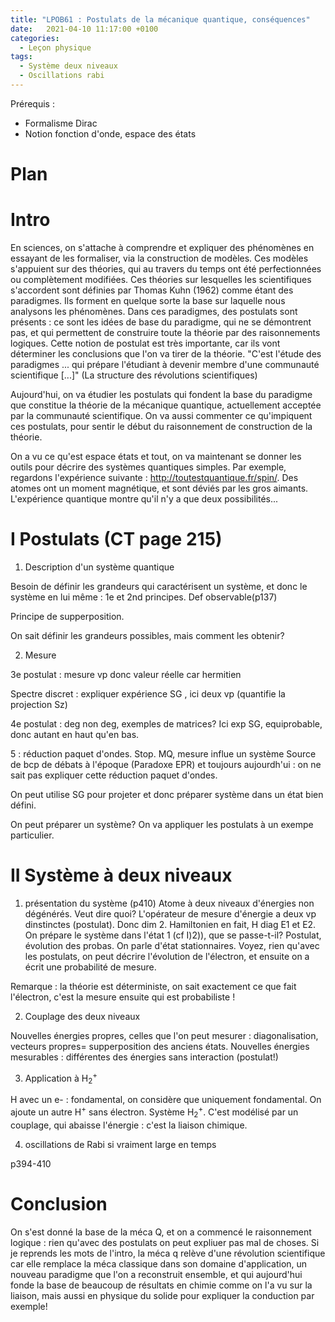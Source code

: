 ```yaml
---
title: "LPOB61 : Postulats de la mécanique quantique, conséquences"
date:   2021-04-10 11:17:00 +0100
categories:
  - Leçon physique
tags:
  - Système deux niveaux
  - Oscillations rabi
---
```

Prérequis : 
- Formalisme Dirac
- Notion fonction d'onde, espace des états

# Plan

# Intro
En sciences, on s'attache à comprendre et expliquer des phénomènes en essayant de les formaliser, via la construction de modèles. Ces modèles s'appuient sur des théories,
qui au travers du temps ont été perfectionnées ou complètement modifiées. Ces théories sur lesquelles les scientifiques s'accordent sont définies par Thomas Kuhn (1962) 
comme étant des paradigmes. Ils forment en quelque sorte la base sur laquelle nous analysons les phénomènes. Dans ces paradigmes, des postulats sont présents : ce sont les idées
de base du paradigme, qui ne se démontrent pas, et qui permettent de construire toute la théorie par des raisonnements logiques. Cette notion de postulat est très importante, car
 ils vont déterminer les conclusions que l'on va tirer de la théorie. "C'est l'étude des paradigmes ... qui prépare l'étudiant à devenir membre d'une communauté scientifique [...]" (La structure des révolutions scientifiques)
 
Aujourd'hui, on va étudier les postulats qui fondent la base du paradigme que constitue la théorie de la 
mécanique quantique, actuellement acceptée par la communauté scientifique. On va aussi commenter ce qu'impiquent ces postulats, pour sentir le début du raisonnement de 
construction de la théorie.
 

On a vu ce qu'est espace états et tout, on va maintenant se donner les outils pour décrire des systèmes quantiques simples. Par exemple, regardons l'expérience suivante : 
http://toutestquantique.fr/spin/. Des atomes ont un moment magnétique, et sont déviés par les gros aimants. L'expérience quantique montre qu'il n'y a que deux possibilités...

# I Postulats (CT page 215)
1) Description d'un système quantique

Besoin de définir les grandeurs qui caractérisent un système, et donc le système en lui même : 1e et 2nd principes. Def observable(p137)

Principe de supperposition.

On sait définir les grandeurs possibles, mais comment les obtenir?

2) Mesure

3e postulat : mesure vp donc valeur réelle car hermitien

Spectre discret : expliquer expérience SG , ici deux vp (quantifie la projection Sz)

4e postulat : deg non deg, exemples de matrices? Ici exp SG, equiprobable, donc autant en haut qu'en bas.

5 : réduction paquet d'ondes. Stop. MQ, mesure influe un système Source de bcp de débats à l'époque (Paradoxe EPR) et toujours aujourdh'ui : on ne sait pas expliquer cette réduction paquet d'ondes.

On peut utilise SG pour projeter et donc préparer système dans un état bien défini.

On peut préparer un système? On va appliquer les postulats à un exempe particulier.

# II Système à deux niveaux 
1) présentation du système (p410)
Atome à deux niveaux d'énergies non dégénérés. Veut dire quoi? L'opérateur de mesure d'énergie a deux vp dinstinctes (postulat). Donc dim 2. Hamiltonien en fait, H diag E1 et E2. On prépare le système dans l'état 1 (cf I)2)), que se passe-t-il? Postulat, évolution des probas. On parle d'état stationnaires. Voyez, rien qu'avec les postulats, on peut 
décrire l'évolution de l'électron, et ensuite on a écrit une probabilité de mesure.

Remarque : la théorie est déterministe, on sait exactement ce que fait l'électron, c'est la mesure ensuite qui est probabiliste ! 

2) Couplage des deux niveaux

Nouvelles énergies propres, celles que l'on peut mesurer : diagonalisation, vecteurs propres= supperposition des anciens états. Nouvelles énergies mesurables : différentes des énergies sans interaction (postulat!)

3) Application à H<sub>2</sub><sup>+</sup>

H avec un e- : fondamental, on considère que uniquement fondamental. On ajoute un autre H<sup>+</sup> sans électron. Système H<sub>2</sub><sup>+</sup>. C'est modélisé par un couplage, qui abaisse l'énergie : c'est la liaison chimique.

4) oscillations de Rabi si vraiment large en temps

p394-410
# Conclusion
On s'est donné la base de la méca Q, et on a commencé le raisonnement logique : rien qu'avec des postulats on peut expliuer pas mal de choses. Si je reprends les mots de l'intro, la méca q relève d'une révolution scientifique car elle remplace la méca classique dans son domaine d'application, un nouveau paradigme que l'on a reconstruit ensemble, et qui aujourd'hui fonde la base de beaucoup de résultats en chimie comme on l'a vu sur la liaison, mais aussi en physique du solide pour expliquer la conduction par exemple!
